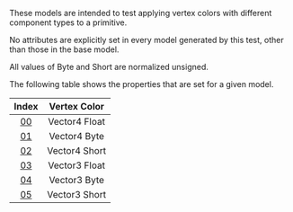 These models are intended to test applying vertex colors with different component types to a primitive.  

No attributes are explicitly set in every model generated by this test, other than those in the base model.  

All values of Byte and Short are normalized unsigned.

The following table shows the properties that are set for a given model.  


Index | Vertex Color
:---: | :---:
[00](./Primitive_VertexColor_00.gltf) | Vector4 Float
[01](./Primitive_VertexColor_01.gltf) | Vector4 Byte
[02](./Primitive_VertexColor_02.gltf) | Vector4 Short
[03](./Primitive_VertexColor_03.gltf) | Vector3 Float
[04](./Primitive_VertexColor_04.gltf) | Vector3 Byte
[05](./Primitive_VertexColor_05.gltf) | Vector3 Short
 
